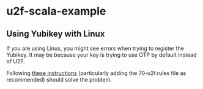 # u2f-scala-example

## Using Yubikey with Linux

If you are using Linux, you might see errors when trying to register the Yubikey.
It may be because your key is trying to use OTP by default instead of U2F.

Following [these instructions](https://www.yubico.com/faq/enable-u2f-linux/) (particularly adding the 70-u2f.rules file as recommended) should solve the problem.

